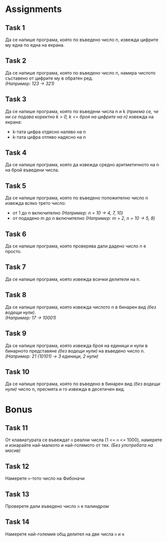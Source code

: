 # Assignments

## Task 1
Да се напише програма, която по въведено число n, извежда цифрите му една по една на екрана.

## Task 2
Да се напише програма, която по въведено число n, намира числото съставено от цифрите му в обратен ред.    
_(Например: 123 -> 321)_

## Task 3
Да се напише програма, която по въведени числа n и k _(приема се, че ни се подава коректно k > 0, k <= броя на цифрите на n)_ извежда на екрана:
- k-тата цифра отдясно наляво на n
- k-тата цифра отляво надясно на n

## Task 4
Да се напише програма, която да извежда средно аритметичното на n на брой въведени числа.

## Task 5
Да се напише програма, която по въведено положително число n извежда всяко трето число:  
- от 1 до n включително _(Например: n = 10 -> 4, 7, 10)_
- от подадено m до n включително _(Например: m = 2, n = 10 -> 5, 8)_

## Task 6
Да се напише програма, която проверява дали дадено число n е просто.  

## Task 7
Да се напише програма, която извежда всички делители на n.

## Task 8
Да се напише програма, която извежда числото n в бинарен вид _(без водещи нули)_.   
_(Например: 17 -> 10001)_

## Task 9
Да се напише програма, която извежда броя на единици и нули в бинарното представяне _(без водещи нули)_ на въведено число n.
_(Например: 21 (10101) -> 3 единици, 2 нули)_

## Task 10
Да се напише програма, която по въведено в бинарен вид _(без водещи нули)_ число n, пресмята и го извежда в десетичен вид.

# Bonus
## Task 11
От клавиатурата се въвеждат `n` реални числа (1 <= `n` <= 1000), намерете и изкарайте най-малкото и най-голямото от тях. _(Без употребата на масив)_

## Task 12
Намерете `n`-тото число на Фибоначи

## Task 13
Проверете дали въведено число `n` е палиндром

## Task 14
Намерете най-големия общ делител на две числа `n` и `m`

